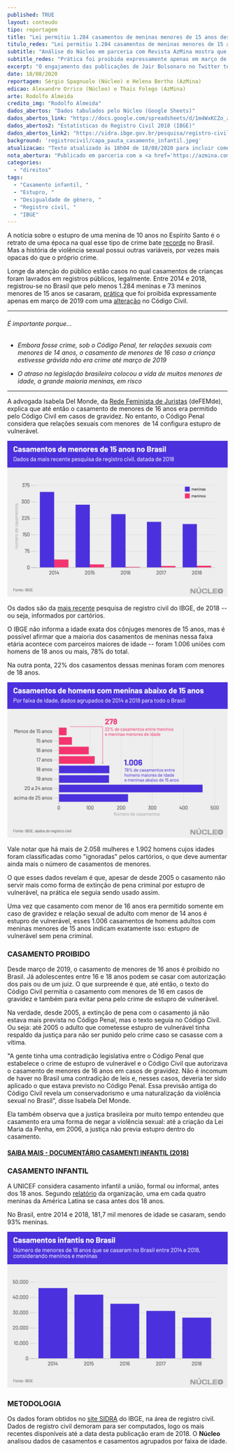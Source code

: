 ```yaml
---
published: TRUE
layout: conteudo
tipo: reportagem
title: "Lei permitiu 1.284 casamentos de meninas menores de 15 anos desde 2014"
titulo_redes: "Lei permitiu 1.284 casamentos de meninas menores de 15 anos"
subtitle: "Análise do Núcleo em parceria com Revista AzMina mostra que, entre 2014 e 2018, registrou-se no Brasil que pelo menos 1.284 meninas e 73 meninos menores de 15 anos se casaram."
subtitle_redes: "Prática foi proibida expressamente apenas em março de 2019"
excerpt: "O engajamento das publicações de Jair Bolsonaro no Twitter tem minguado nas últimas semanas para o menor patamar em mais de um ano."
date: 18/08/2020
reportagem: Sérgio Spagnuolo (Núcleo) e Helena Bertho (AzMina)
edicao: Alexandre Orrico (Núcleo) e Thais Folego (AzMina)
arte: Rodolfo Almeida
credito_img: "Rodolfo Almeida"
dados_abertos: "Dados tabulados pelo Núcleo (Google Sheets)"
dados_abertos_link: "https://docs.google.com/spreadsheets/d/1m4WxKCZo_zDMWTLKI3Hrg-Uj6E9BCYWqBsliI7ZzCTw/edit?usp=sharing"
dados_abertos2: "Estatísticas do Registro Civil 2018 (IBGE)"
dados_abertos_link2: "https://sidra.ibge.gov.br/pesquisa/registro-civil/quadros/brasil/2018"
background: 'registrocivil/capa_pauta_casamento_infantil.jpeg'
atualizacao: "Texto atualizado às 18h04 de 18/08/2020 para incluir comentários de advogada. Atualiza às 11h17 de 19/08/2020 para acrescentar esclarecimento no 5o parágrafo de que o IBGE não divulga a idade exata para menores de 15 anos."
nota_abertura: "Publicado em parceria com a <a href='https://azmina.com.br/reportagens/lei-permitiu-1-284-casamentos-de-meninas-menores-de-15-anos-desde-2014/' target='_blank'>Revista AzMina</a>"
categories:
  - "direitos"
tags:
  - "Casamento infantil, "
  - "Estupro, "
  - "Desigualdade de gênero, "
  - "Registro civil, "
  - "IBGE"
---
```


A notícia sobre o estupro de uma menina de 10 anos no Espírito Santo é o retrato de uma época na qual esse tipo de crime bate [recorde](http://crianca.mppr.mp.br/2020/03/233/ESTATISTICAS-Estupro-bate-recorde-e-maioria-das-vitimas-sao-meninas-de-ate-13-anos.html) no Brasil. Mas a história de violência sexual possui outras variáveis, por vezes mais opacas do que o próprio crime.

Longe da atenção do público estão casos no qual casamentos de crianças foram lavrados em registros públicos, legalmente. Entre 2014 e 2018, registrou-se no Brasil que pelo menos 1.284 meninas e 73 meninos menores de 15 anos se casaram, [prática](https://www12.senado.leg.br/noticias/materias/2019/03/13/proibicao-de-casamento-para-menor-de-16-anos-e-sancionada-pelo-governo-federal#:~:text=A%20legisla%C3%A7%C3%A3o%20anterior%20admitia%20o,a%2015%20anos%20de%20reclus%C3%A3o.) que foi proibida expressamente apenas em março de 2019 com uma [alteração](http://www.planalto.gov.br/ccivil_03/_ato2019-2022/2019/lei/L13811.htm) no Código Civil.

---

###### É importante porque...

- *Embora fosse crime, sob o Código Penal, ter relações sexuais com menores de 14 anos, o casamento de menores de 16 caso a criança estivesse grávida não era crime até março de 2019*

- *O atraso na legislação brasileira colocou a vida de muitos menores de idade, a grande maioria meninas, em risco*

---

A advogada Isabela Del Monde, da [Rede Feminista de Juristas](https://www.instagram.com/defemde/?hl=pt-br) (deFEMde), explica que até então o casamento de menores de 16 anos era permitido pelo Código Civil em casos de gravidez. No entanto, o Código Penal considera que relações sexuais com menores  de 14 configura estupro de vulnerável.

![gráfico sobre casamento de menores de 15 anos](../img/registrocivil/nucleo_casamento_menores.png)


Os dados são da [mais recente](https://sidra.ibge.gov.br/pesquisa/registro-civil/tabelas) pesquisa de registro civil do IBGE, de 2018 -- ou seja, informados por cartórios.

O IBGE não informa a idade exata dos cônjuges menores de 15 anos, mas é possível afirmar que a maioria dos casamentos de meninas nessa faixa etária acontece com parceiros maiores de idade -- foram 1.006 uniões com homens de 18 anos ou mais, 78% do total.

Na outra ponta, 22% dos casamentos dessas meninas foram com menores de 18 anos.  

![gráfico sobre casamento de meninas menores de 15 anos com homens maiores de idade](../img/registrocivil/nucleo_casamentos_faixa_idades.png)

Vale notar que há mais de 2.058 mulheres e 1.902 homens cujos idades foram classificadas como "ignoradas" pelos cartórios, o que deve aumentar ainda mais o número de casamentos de menores.

O que esses dados revelam é que, apesar de desde 2005 o casamento não servir mais como forma de extinção de pena criminal por estupro de vulnerável, na prática ele seguia sendo usado assim.

Uma vez que casamento com menor de 16 anos era permitido somente em caso de gravidez e relação sexual de adulto com menor de 14 anos é estupro de vulnerável, esses 1.006 casamentos de homens adultos com meninas menores de 15 anos indicam exatamente isso: estupro de vulnerável sem pena criminal.

### CASAMENTO PROIBIDO

Desde março de 2019, o casamento de menores de 16 anos é proibido no Brasil. Já adolescentes entre 16 e 18 anos podem se casar com autorização dos pais ou de um juiz. O que surpreende é que, até então, o texto do Código Civil permitia o casamento com menores de 16 em casos de gravidez e também para evitar pena pelo crime de estupro de vulnerável.

Na verdade, desde 2005, a extinção de pena com o casamento já não estava mais prevista no Código Penal, mas o texto seguia no Código Civil. Ou seja: até 2005 o adulto que cometesse estupro de vulnerável tinha respaldo da justiça para não ser punido pelo crime caso se casasse com a vítima.

"A gente tinha uma contradição legislativa entre o Código Penal que estabelece o crime de estupro de vulnerável e o Código Civil que autorizava o casamento de menores de 16 anos em casos de gravidez. Não é incomum de haver no Brasil uma contradição de leis e, nesses casos, deveria ter sido aplicado o que estava previsto no Código Penal. Essa previsão antiga do Código Civil revela um conservadorismo e uma naturalização da violência sexual no Brasil", disse Isabela Del Monde.

Ela também observa que a justiça brasileira por muito tempo entendeu que casamento era uma forma de negar a violência sexual: até a criação da Lei Maria da Penha, em 2006, a justiça não previa estupro dentro do casamento.

#### [SAIBA MAIS - DOCUMENTÁRIO CASAMENTI INFANTIL (2018)](https://www.youtube.com/watch?v=qIPAKKzNZ_w)

### CASAMENTO INFANTIL

A UNICEF considera casamento infantil a união, formal ou informal, antes dos 18 anos. Segundo [relatório](https://data.unicef.org/resources/profile-of-child-marriage-and-early-unions-in-latin-america-and-the-caribbean/) da organização, uma em cada quatro meninas da América Latina se casa antes dos 18 anos.

No Brasil, entre 2014 e 2018, 181,7 mil menores de idade se casaram, sendo 93% meninas.

![gráfico sobre casamento de menores de 18 anos](../img/registrocivil/nucleo_casamentos_infantis.png)

### METODOLOGIA

Os dados foram obtidos no [site SIDRA](https://sidra.ibge.gov.br/pesquisa/registro-civil/quadros/brasil/2018) do IBGE, na área de registro civil. Dados de registro civil demoram para ser computados, logo os mais recentes disponíveis até a data desta publicação eram de 2018. O **Núcleo** analisou dados de casamentos e casamentos agrupados por faixa de idade.
